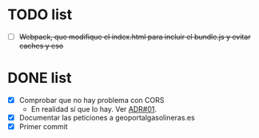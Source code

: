 # TODO list

- [ ] ~~Webpack, que modifique el index.html para incluir el bundle.js y evitar caches y eso~~

# DONE list

- [x] Comprobar que no hay problema con CORS
    - En realidad sí que lo hay. Ver [ADR#01](doc/adr-01-node-instead-of-web-app.md).
- [x] Documentar las peticiones a geoportalgasolineras.es
- [x] Primer commit
